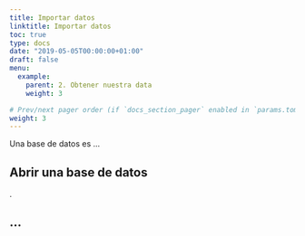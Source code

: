 ```yaml
---
title: Importar datos
linktitle: Importar datos
toc: true
type: docs
date: "2019-05-05T00:00:00+01:00"
draft: false
menu:
  example:
    parent: 2. Obtener nuestra data
    weight: 3

# Prev/next pager order (if `docs_section_pager` enabled in `params.toml`)
weight: 3
---
```


Una base de datos es ...

## Abrir una base de datos

.


## ...


